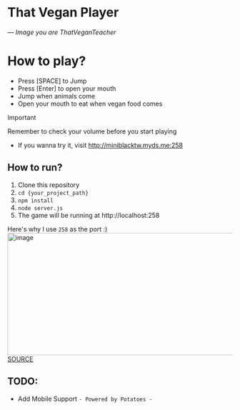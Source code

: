 # That Vegan Player
 — *Image you are ThatVeganTeacher*

# How to play?
- Press [SPACE] to Jump
- Press [Enter] to open your mouth
- Jump when animals come
- Open your mouth to eat when vegan food comes
> [!IMPORTANT]
> Remember to check your volume before you start playing
- If you wanna try it, visit http://miniblacktw.myds.me:258

## How to run?
1. Clone this repository
2. `cd {your_project_path}`
3. `npm install`
4. `node server.js`
5. The game will be running at http://localhost:258

Here's why I use `258` as the port :)
<img width="1242" height="274" alt="image" src="https://github.com/user-attachments/assets/8ae66adb-2636-4f3f-a3cf-962863d84bbd" />
[SOURCE](https://veganuary.com/en-us/how-many-people-took-part-in-veganuary-2025-the-results-explained)

## TODO:
- Add Mobile Support
` - Powered by Potatoes - `
